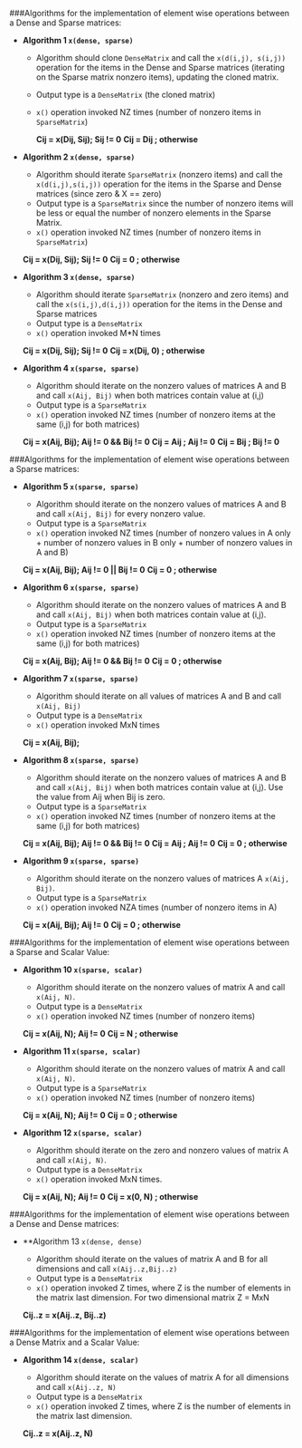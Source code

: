 ###Algorithms for the implementation of element wise operations between a Dense and Sparse matrices:

- **Algorithm 1 `x(dense, sparse)`**
  * Algorithm should clone `DenseMatrix` and call the `x(d(i,j), s(i,j))` operation for the items in the Dense and Sparse matrices (iterating on the Sparse matrix nonzero items), updating the cloned matrix.
  * Output type is a `DenseMatrix` (the cloned matrix)
  * `x()` operation invoked NZ times (number of nonzero items in `SparseMatrix`)

    **Cij = x(Dij, Sij);    Sij != 0**
    **Cij = Dij        ;    otherwise**

- **Algorithm 2 `x(dense, sparse)`**
  * Algorithm should iterate `SparseMatrix` (nonzero items) and call the `x(d(i,j),s(i,j))` operation for the items in the Sparse and Dense matrices (since zero & X == zero)
  * Output type is a `SparseMatrix` since the number of nonzero items will be less or equal the number of nonzero elements in the Sparse Matrix.
  * `x()` operation invoked NZ times (number of nonzero items in `SparseMatrix`)

  **Cij = x(Dij, Sij);    Sij != 0**
  **Cij = 0          ;    otherwise**

- **Algorithm 3 `x(dense, sparse)`**
  * Algorithm should iterate `SparseMatrix` (nonzero and zero items) and call the `x(s(i,j),d(i,j))` operation for the items in the Dense and Sparse matrices
  * Output type is a `DenseMatrix`
  * `x()` operation invoked M*N times

  **Cij = x(Dij, Sij);    Sij != 0**
  **Cij = x(Dij, 0)  ;    otherwise**

- **Algorithm 4 `x(sparse, sparse)`**
  * Algorithm should iterate on the nonzero values of matrices A and B and call `x(Aij, Bij)` when both matrices contain value at (i,j)
  * Output type is a `SparseMatrix`
  * `x()` operation invoked NZ times (number of nonzero items at the same (i,j) for both matrices)

  **Cij = x(Aij, Bij);    Aij != 0 && Bij != 0**
  **Cij = Aij        ;    Aij != 0**
  **Cij = Bij        ;    Bij != 0**

###Algorithms for the implementation of element wise operations between a Sparse matrices:

- **Algorithm 5 `x(sparse, sparse)`**
  * Algorithm should iterate on the nonzero values of matrices A and B and call `x(Aij, Bij)` for every nonzero value.
  * Output type is a `SparseMatrix`
  * `x()` operation invoked NZ times (number of nonzero values in A only + number of nonzero values in B only + number of nonzero values in A and B)

  **Cij = x(Aij, Bij);    Aij != 0 || Bij != 0**
  **Cij = 0          ;    otherwise**

- **Algorithm 6 `x(sparse, sparse)`**
  * Algorithm should iterate on the nonzero values of matrices A and B and call `x(Aij, Bij)` when both matrices contain value at (i,j).
  * Output type is a `SparseMatrix`
  * `x()` operation invoked NZ times (number of nonzero items at the same (i,j) for both matrices)

  **Cij = x(Aij, Bij);    Aij != 0 && Bij != 0**
  **Cij = 0          ;    otherwise**

- **Algorithm 7 `x(sparse, sparse)`**
  * Algorithm should iterate on all values of matrices A and B and call `x(Aij, Bij)`
  * Output type is a `DenseMatrix`
  * `x()` operation invoked MxN times

  **Cij = x(Aij, Bij);**

- **Algorithm 8 `x(sparse, sparse)`**
  * Algorithm should iterate on the nonzero values of matrices A and B and call `x(Aij, Bij)` when both matrices contain value at (i,j). Use the value from Aij when Bij is zero.
  * Output type is a `SparseMatrix`
  * `x()` operation invoked NZ times (number of nonzero items at the same (i,j) for both matrices)

  **Cij = x(Aij, Bij);    Aij != 0 && Bij != 0**
  **Cij = Aij        ;    Aij != 0**
  **Cij = 0          ;    otherwise**

- **Algorithm 9 `x(sparse, sparse)`**
  * Algorithm should iterate on the nonzero values of matrices A `x(Aij, Bij)`.
  * Output type is a `SparseMatrix`
  * `x()` operation invoked NZA times (number of nonzero items in A)

  **Cij = x(Aij, Bij);    Aij != 0**
  **Cij = 0          ;    otherwise**
  
###Algorithms for the implementation of element wise operations between a Sparse and Scalar Value:

- **Algorithm 10 `x(sparse, scalar)`**
  * Algorithm should iterate on the nonzero values of matrix A and call `x(Aij, N)`.
  * Output type is a `DenseMatrix`
  * `x()` operation invoked NZ times (number of nonzero items)

  **Cij = x(Aij, N);    Aij != 0**
  **Cij = N        ;    otherwise**

- **Algorithm 11 `x(sparse, scalar)`**
  * Algorithm should iterate on the nonzero values of matrix A and call `x(Aij, N)`.
  * Output type is a `SparseMatrix`
  * `x()` operation invoked NZ times (number of nonzero items)

  **Cij = x(Aij, N);    Aij != 0**
  **Cij = 0        ;    otherwise**

- **Algorithm 12 `x(sparse, scalar)`**
  * Algorithm should iterate on the zero and nonzero values of matrix A and call `x(Aij, N)`.
  * Output type is a `DenseMatrix`
  * `x()` operation invoked MxN times.

  **Cij = x(Aij, N);    Aij != 0**
  **Cij = x(0, N)  ;    otherwise**
  
###Algorithms for the implementation of element wise operations between a Dense and Dense matrices:

- **Algorithm 13 `x(dense, dense)`
  * Algorithm should iterate on the values of matrix A and B for all dimensions and call `x(Aij..z,Bij..z)`
  * Output type is a `DenseMatrix`
  * `x()` operation invoked Z times, where Z is the number of elements in the matrix last dimension. For two dimensional matrix Z = MxN

  **Cij..z = x(Aij..z, Bij..z)**
  
###Algorithms for the implementation of element wise operations between a Dense Matrix and a Scalar Value:

- **Algorithm 14 `x(dense, scalar)`**
  * Algorithm should iterate on the values of matrix A for all dimensions and call `x(Aij..z, N)`
  * Output type is a `DenseMatrix`
  * `x()` operation invoked Z times, where Z is the number of elements in the matrix last dimension. 

  **Cij..z = x(Aij..z, N)**
